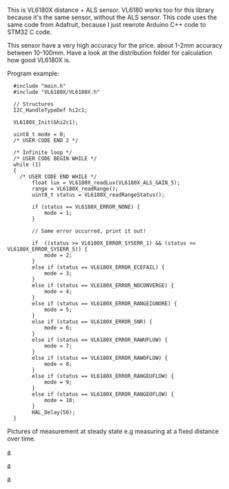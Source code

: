 This is VL6180X distance + ALS sensor. VL6180 works too for this library because it's the same sensor, without the ALS sensor. 
This code uses the same code from Adafruit, because I just rewrote Arduino C++ code to STM32 C code.

This sensor have a very high accuracy for the price. about 1-2mm accuracy between 10-100mm. Have a look at the distribution folder for calculation how good VL6180X is.

Program example:
```
  #include "main.h"
  #include "VL6180X/VL6180X.h"

  // Structures
  I2C_HandleTypeDef hi2c1;
  
  VL6180X_Init(&hi2c1);

  uint8_t mode = 0;
  /* USER CODE END 2 */

  /* Infinite loop */
  /* USER CODE BEGIN WHILE */
  while (1)
  {
    /* USER CODE END WHILE */
	    float lux = VL6180X_readLux(VL6180X_ALS_GAIN_5);
	    range = VL6180X_readRange();
	    uint8_t status = VL6180X_readRangeStatus();

	    if (status == VL6180X_ERROR_NONE) {
	    	mode = 1;
	    }

	    // Some error occurred, print it out!

	    if  ((status >= VL6180X_ERROR_SYSERR_1) && (status <= VL6180X_ERROR_SYSERR_5)) {
	    	mode = 2;
	    }
	    else if (status == VL6180X_ERROR_ECEFAIL) {
	    	mode = 3;
	    }
	    else if (status == VL6180X_ERROR_NOCONVERGE) {
	    	mode = 4;
	    }
	    else if (status == VL6180X_ERROR_RANGEIGNORE) {
	    	mode = 5;
	    }
	    else if (status == VL6180X_ERROR_SNR) {
	    	mode = 6;
	    }
	    else if (status == VL6180X_ERROR_RAWUFLOW) {
	    	mode = 7;
	    }
	    else if (status == VL6180X_ERROR_RAWOFLOW) {
	    	mode = 8;
	    }
	    else if (status == VL6180X_ERROR_RANGEUFLOW) {
	    	mode = 9;
	    }
	    else if (status == VL6180X_ERROR_RANGEOFLOW) {
	    	mode = 10;
	    }
	    HAL_Delay(50);
  }
```

Pictures of measurement at steady state e.g measuring at a fixed distance over time.

[a](https://github.com/DanielMartensson/STM32-Libraries/blob/master/VL6180X/Distribution/Distribution.png?raw=true)

[a](https://github.com/DanielMartensson/STM32-Libraries/blob/master/VL6180X/Distribution/Mean.png?raw=true)

[a](https://github.com/DanielMartensson/STM32-Libraries/blob/master/VL6180X/Distribution/Std.png?raw=true)

